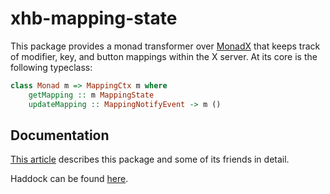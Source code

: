 # xhb-mapping-state

This package provides a monad transformer over [MonadX](https://github.com/nspin/xhb-monad)
that keeps track of modifier, key, and button mappings within the X server.
At its core is the following typeclass:

```haskell
class Monad m => MappingCtx m where
    getMapping :: m MappingState
    updateMapping :: MappingNotifyEvent -> m ()
```

## Documentation

[This article](http://nickspinale.com/articles/xhb-monad) describes this package and some of its friends in detail.

Haddock can be found [here](https://nspin.github.io/xhb-mapping-state).
